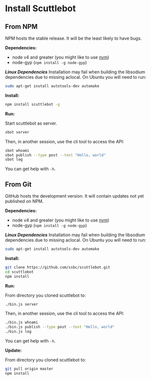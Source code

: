 # Install Scuttlebot

## From NPM

NPM hosts the stable release.
It will be the least likely to have bugs.

**Dependencies:**

 - node v4 and greater (you might like to use [nvm](https://github.com/creationix/nvm))
 - node-gyp (```npm install -g node-gyp```)
 
***Linux Dependencies***
Installation may fail when building the libsodium dependencies due to missing aclocal. On Ubuntu you will need to run:
 
```bash
sudo apt-get install autotools-dev automake
```

**Install:**

```bash
npm install scuttlebot -g
```

**Run:**

Start scuttlebot as server.

```bash
sbot server
```

Then, in another session, use the cli tool to access the API:

```bash
sbot whoami
sbot publish --type post --text "Hello, world"
sbot log
```

You can get help with `-h`.


## From Git

GitHub hosts the development version.
It will contain updates not yet published on NPM.

**Dependencies:**

 - node v4 and greater (you might like to use [nvm](https://github.com/creationix/nvm))
 - node-gyp (```npm install -g node-gyp```)
 
***Linux Dependencies***
Installation may fail when building the libsodium dependencies due to missing aclocal. On Ubuntu you will need to run:
 
```bash
sudo apt-get install autotools-dev automake
```

**Install:**

```bash
git clone https://github.com/ssbc/scuttlebot.git
cd scuttlebot
npm install
```

**Run:**

From directory you cloned scuttlebot to:

```bash
./bin.js server
```

Then, in another session, use the cli tool to access the API:

```bash
./bin.js whoami
./bin.js publish --type post --text "Hello, world"
./bin.js log
```

You can get help with `-h`.

**Update:**

From directory you cloned scuttlebot to:

```bash
git pull origin master
npm install
```
